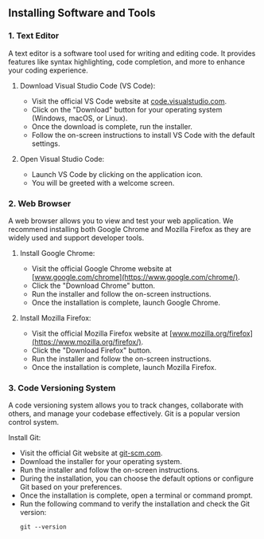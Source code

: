 ## Installing Software and Tools

### 1. Text Editor

A text editor is a software tool used for writing and editing code. It provides features like syntax highlighting, code completion, and more to enhance your coding experience.

1. Download Visual Studio Code (VS Code):
   - Visit the official VS Code website at [code.visualstudio.com](https://code.visualstudio.com/).
   - Click on the "Download" button for your operating system (Windows, macOS, or Linux).
   - Once the download is complete, run the installer.
   - Follow the on-screen instructions to install VS Code with the default settings.

2. Open Visual Studio Code:
   - Launch VS Code by clicking on the application icon.
   - You will be greeted with a welcome screen.

### 2. Web Browser

A web browser allows you to view and test your web application. We recommend installing both Google Chrome and Mozilla Firefox as they are widely used and support developer tools.

1. Install Google Chrome:
   - Visit the official Google Chrome website at [www.google.com/chrome](https://www.google.com/chrome/).
   - Click the "Download Chrome" button.
   - Run the installer and follow the on-screen instructions.
   - Once the installation is complete, launch Google Chrome.

2. Install Mozilla Firefox:
   - Visit the official Mozilla Firefox website at [www.mozilla.org/firefox](https://www.mozilla.org/firefox/).
   - Click the "Download Firefox" button.
   - Run the installer and follow the on-screen instructions.
   - Once the installation is complete, launch Mozilla Firefox.

### 3. Code Versioning System

A code versioning system allows you to track changes, collaborate with others, and manage your codebase effectively. Git is a popular version control system.

Install Git:
   - Visit the official Git website at [git-scm.com](https://git-scm.com/).
   - Download the installer for your operating system.
   - Run the installer and follow the on-screen instructions.
   - During the installation, you can choose the default options or configure Git based on your preferences.
   - Once the installation is complete, open a terminal or command prompt.
   - Run the following command to verify the installation and check the Git version:
     ```
     git --version
     ```
